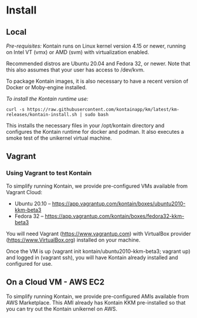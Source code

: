 # Install
## Local
*Pre-requisites:* Kontain runs on Linux kernel version 4.15 or newer, running on Intel VT (vmx) or AMD (svm) with virtualization enabled.  

Recommended distros are Ubuntu 20.04 and Fedora 32, or newer.  Note that this also assumes that your user has access to /dev/kvm.

To package Kontain images, it is also necessary to have a recent version of Docker or Moby-engine installed.

*To install the Kontain runtime use:*

```shell
curl -s https://raw.githubusercontent.com/kontainapp/km/latest/km-releases/kontain-install.sh | sudo bash
```

This installs the necessary files in your /opt/kontain directory and configures the Kontain runtime for docker and podman. It also executes a smoke test of the unikernel virtual machine.

## Vagrant
### Using Vagrant to test Kontain
To simplify running Kontain, we provide pre-configured VMs available from Vagrant Cloud:

- Ubuntu 20.10 – https://app.vagrantup.com/kontain/boxes/ubuntu2010-kkm-beta3
- Fedora 32 – https://app.vagrantup.com/kontain/boxes/fedora32-kkm-beta3

You will need Vagrant (https://www.vagrantup.com) with VirtualBox provider (https://www.VirtualBox.org) installed on your machine.

Once the VM is up (vagrant init kontain/ubuntu2010-kkm-beta3; vagrant up) and logged in (vagrant ssh), you will have Kontain already installed and configured for use.

## On a Cloud VM - AWS EC2
To simplify running Kontain, we provide pre-configured AMIs available from AWS Marketplace.  This AMI already has Kontain KKM pre-installed so that you can try out the Kontain unikernel on AWS.

